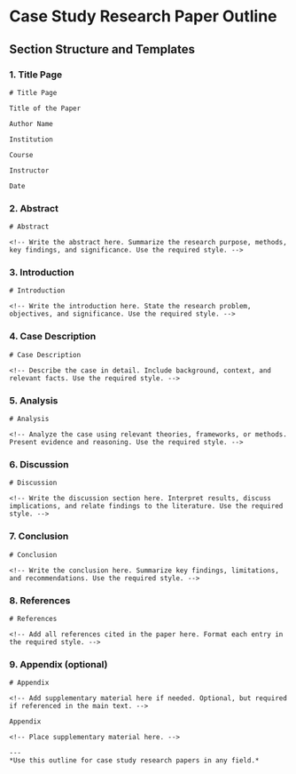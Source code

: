 # Case Study Research Paper Outline

## Section Structure and Templates

### 1. Title Page
```
# Title Page

Title of the Paper

Author Name

Institution

Course

Instructor

Date
```

### 2. Abstract
```
# Abstract

<!-- Write the abstract here. Summarize the research purpose, methods, key findings, and significance. Use the required style. -->
```

### 3. Introduction
```
# Introduction

<!-- Write the introduction here. State the research problem, objectives, and significance. Use the required style. -->
```

### 4. Case Description
```
# Case Description

<!-- Describe the case in detail. Include background, context, and relevant facts. Use the required style. -->
```

### 5. Analysis
```
# Analysis

<!-- Analyze the case using relevant theories, frameworks, or methods. Present evidence and reasoning. Use the required style. -->
```

### 6. Discussion
```
# Discussion

<!-- Write the discussion section here. Interpret results, discuss implications, and relate findings to the literature. Use the required style. -->
```

### 7. Conclusion
```
# Conclusion

<!-- Write the conclusion here. Summarize key findings, limitations, and recommendations. Use the required style. -->
```

### 8. References
```
# References

<!-- Add all references cited in the paper here. Format each entry in the required style. -->
```

### 9. Appendix (optional)
```
# Appendix

<!-- Add supplementary material here if needed. Optional, but required if referenced in the main text. -->

Appendix

<!-- Place supplementary material here. -->

---
*Use this outline for case study research papers in any field.*
